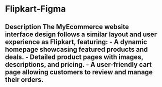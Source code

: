 # Flipkart-Figma
## Description  The MyEcommerce website interface design follows a similar layout and user experience as Flipkart, featuring:  - A dynamic homepage showcasing featured products and deals. - Detailed product pages with images, descriptions, and pricing. - A user-friendly cart page allowing customers to review and manage their orders.
